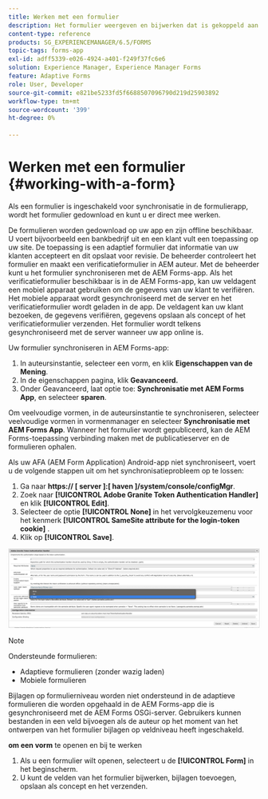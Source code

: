 ```yaml
---
title: Werken met een formulier
description: Het formulier weergeven en bijwerken dat is gekoppeld aan een taak of beginpunt in de AEM Forms-app
content-type: reference
products: SG_EXPERIENCEMANAGER/6.5/FORMS
topic-tags: forms-app
exl-id: adff5339-e026-4924-a401-f249f37fc6e6
solution: Experience Manager, Experience Manager Forms
feature: Adaptive Forms
role: User, Developer
source-git-commit: e821be5233fd5f6688507096790d219d25903892
workflow-type: tm+mt
source-wordcount: '399'
ht-degree: 0%

---
```


# Werken met een formulier {#working-with-a-form}

Als een formulier is ingeschakeld voor synchronisatie in de formulierapp, wordt het formulier gedownload en kunt u er direct mee werken.

De formulieren worden gedownload op uw app en zijn offline beschikbaar. U voert bijvoorbeeld een bankbedrijf uit en een klant vult een toepassing op uw site. De toepassing is een adaptief formulier dat informatie van uw klanten accepteert en dit opslaat voor revisie. De beheerder controleert het formulier en maakt een verificatieformulier in AEM auteur. Met de beheerder kunt u het formulier synchroniseren met de AEM Forms-app. Als het verificatieformulier beschikbaar is in de AEM Forms-app, kan uw veldagent een mobiel apparaat gebruiken om de gegevens van uw klant te verifiëren. Het mobiele apparaat wordt gesynchroniseerd met de server en het verificatieformulier wordt geladen in de app. De veldagent kan uw klant bezoeken, de gegevens verifiëren, gegevens opslaan als concept of het verificatieformulier verzenden. Het formulier wordt telkens gesynchroniseerd met de server wanneer uw app online is.

Uw formulier synchroniseren in AEM Forms-app:

1. In auteursinstantie, selecteer een vorm, en klik **Eigenschappen van de Mening**.
1. In de eigenschappen pagina, klik **Geavanceerd.**
1. Onder Geavanceerd, laat optie toe: **Synchronisatie met AEM Forms App**, en selecteer **sparen**.

Om veelvoudige vormen, in de auteursinstantie te synchroniseren, selecteer veelvoudige vormen in vormenmanager en selecteer **Synchronisatie met AEM Forms App**. Wanneer het formulier wordt gepubliceerd, kan de AEM Forms-toepassing verbinding maken met de publicatieserver en de formulieren ophalen.

Als uw AFA (AEM Form Application) Android-app niet synchroniseert, voert u de volgende stappen uit om het synchronisatieprobleem op te lossen:

1. Ga naar **https:// [ server ]:[ haven ]/system/console/configMgr**.
1. Zoek naar **[!UICONTROL Adobe Granite Token Authentication Handler]** en klik **[!UICONTROL Edit]**.
1. Selecteer de optie **[!UICONTROL None]** in het vervolgkeuzemenu voor het kenmerk **[!UICONTROL SameSite attribute for the login-token cookie]** .
1. Klik op **[!UICONTROL Save]**.

![ het Beeld van de Synchronisatie met AFA Android app ](/help/forms/using/assets/afaandroid.png)

>[!NOTE]
>
>Ondersteunde formulieren:
>
>* Adaptieve formulieren (zonder wazig laden)
>* Mobiele formulieren
>
>Bijlagen op formulierniveau worden niet ondersteund in de adaptieve formulieren die worden opgehaald in de AEM Forms-app die is gesynchroniseerd met de AEM Forms OSGi-server. Gebruikers kunnen bestanden in een veld bijvoegen als de auteur op het moment van het ontwerpen van het formulier bijlagen op veldniveau heeft ingeschakeld.


**om een vorm** te openen en bij te werken

1. Als u een formulier wilt openen, selecteert u de **[!UICONTROL Form]** in het beginscherm.
1. U kunt de velden van het formulier bijwerken, bijlagen toevoegen, opslaan als concept en het verzenden.
